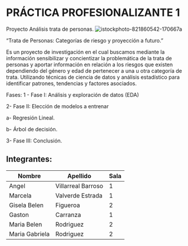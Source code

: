 # PRÁCTICA PROFESIONALIZANTE 1
 Proyecto Análisis trata de personas.
  ![istockphoto-821860542-170667a](https://github.com/Marce-Valverde/PP1-Grupo6/assets/106556579/3eecbe86-30b9-40f0-b746-3041540da7bf)

 “Trata de Personas: Categorías de riesgo y proyección a futuro.”

Es un proyecto de investigación en el cual buscamos mediante la información sensibilizar y concientizar la problemática de la trata de personas y aportar información en relación a los riesgos que existen dependiendo del género y edad de pertenecer a una u otra categoría de trata.
Utilizando técnicas de ciencia de datos y análisis estadístico para identificar patrones, tendencias y factores asociados.

Fases:
1 - Fase I: Análisis y exploración de datos (EDA)

2- Fase II: Elección de modelos a entrenar

a- Regresión Lineal.

b- Árbol de decisión. 

3- Fase III: Conclusión.


 
 ## Integrantes:
 
| Nombre         | Apellido           | Sala    |
|----------------|--------------------|---------|
| Angel          | Villarreal Barroso |    1    | 
| Marcela        | Valverde Estrada   |    1    |
| Gisela Belen   | Figueroa           |    2    |
| Gaston         | Carranza           |    1    |
| Maria Belen    | Rodriguez          |    2    |
| Maria Gabriela | Rodriguez          |    2    |
